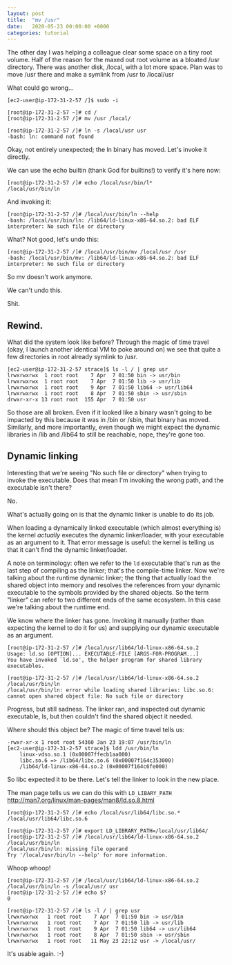 ```yaml
---
layout: post
title:  "mv /usr"
date:   2020-05-23 00:00:00 +0000
categories: tutorial
---
```


The other day I was helping a colleague clear some space on a tiny root volume. Half of the reason for the maxed out root volume as a bloated /usr directory.
There was another disk, /local, with a lot more space. Plan was to move /usr there and make a symlink from /usr to /local/usr

What could go wrong...

```
[ec2-user@ip-172-31-2-57 /]$ sudo -i

[root@ip-172-31-2-57 ~]# cd /
[root@ip-172-31-2-57 /]# mv /usr /local/

[root@ip-172-31-2-57 /]# ln -s /local/usr usr
-bash: ln: command not found
```

Okay, not entirely unexpected; the ln binary has moved. Let's invoke it directly.

We can use the echo builtin (thank God for builtins!) to verify it's here now:

```
[root@ip-172-31-2-57 /]# echo /local/usr/bin/l*
/local/usr/bin/ln
```

And invoking it:

```
[root@ip-172-31-2-57 /]# /local/usr/bin/ln --help
-bash: /local/usr/bin/ln: /lib64/ld-linux-x86-64.so.2: bad ELF interpreter: No such file or directory
```

What? Not good, let's undo this:

```
[root@ip-172-31-2-57 /]# /local/usr/bin/mv /local/usr /usr
-bash: /local/usr/bin/mv: /lib64/ld-linux-x86-64.so.2: bad ELF interpreter: No such file or directory
```

So mv doesn't work anymore.

We can't undo this.

Shit.

## Rewind.

What did the system look like before? Through the magic of time travel (okay, I launch another identical VM to poke around on) we see that quite a few directories in root already symlink to /usr.

```
[ec2-user@ip-172-31-2-57 strace]$ ls -l / | grep usr
lrwxrwxrwx  1 root root    7 Apr  7 01:50 bin -> usr/bin
lrwxrwxrwx  1 root root    7 Apr  7 01:50 lib -> usr/lib
lrwxrwxrwx  1 root root    9 Apr  7 01:50 lib64 -> usr/lib64
lrwxrwxrwx  1 root root    8 Apr  7 01:50 sbin -> usr/sbin
drwxr-xr-x 13 root root  155 Apr  7 01:50 usr
```

So those are all broken. Even if it looked like a binary wasn't going to be impacted by this because it was in /bin or /sbin, that binary has moved. Similarly, and more importantly, even though we might expect the dynamic libraries in /lib and /lib64 to still be reachable, nope, they're gone too.

## Dynamic linking

Interesting that we're seeing "No such file or directory" when trying to invoke the executable. Does that mean I'm invoking the wrong path, and the executable isn't there?

No. 

What's actually going on is that the dynamic linker is unable to do its job.

When loading a dynamically linked executable (which almost everything is) the kernel *actually* executes the dynamic linker/loader, with your executable as an argument to it.
That error message is useful: the kernel is telling us that it can't find the dynamic linker/loader.

A note on terminology: often we refer to the `ld` executable that's run as the last step of compiling as the linker; that's the compile-time linker. Now we're talking about the runtime dynamic linker; the thing that actually load the shared object into memory and resolves the references from your dynamic executable to the symbols provided by the shared objects. So the term "linker" can refer to two different ends of the same ecosystem. In this case we're talking about the runtime end.

We know where the linker has gone. Invoking it manually (rather than expecting the kernel to do it for us) and supplying our dynamic executable as an argument.

```
[root@ip-172-31-2-57 /]# /local/usr/lib64/ld-linux-x86-64.so.2 
Usage: ld.so [OPTION]... EXECUTABLE-FILE [ARGS-FOR-PROGRAM...]
You have invoked `ld.so', the helper program for shared library executables.

[root@ip-172-31-2-57 /]# /local/usr/lib64/ld-linux-x86-64.so.2 /local/usr/bin/ln
/local/usr/bin/ln: error while loading shared libraries: libc.so.6: cannot open shared object file: No such file or directory
```

Progress, but still sadness. The linker ran, and inspected out dynamic executable, ls, but then couldn't find the shared object it needed.

Where should this object be? The magic of time travel tells us:

```
-rwxr-xr-x 1 root root 54360 Jan 23 19:07 /usr/bin/ln
[ec2-user@ip-172-31-2-57 strace]$ ldd /usr/bin/ln
	linux-vdso.so.1 (0x00007ffecb1aa000)
	libc.so.6 => /lib64/libc.so.6 (0x00007f164c353000)
	/lib64/ld-linux-x86-64.so.2 (0x00007f164c6fe000)
```

So libc expected it to be there. Let's tell the linker to look in the new place.

The man page tells us we can do this with `LD_LIBARY_PATH` http://man7.org/linux/man-pages/man8/ld.so.8.html

```
[root@ip-172-31-2-57 /]# echo /local/usr/lib64/libc.so.*
/local/usr/lib64/libc.so.6

[root@ip-172-31-2-57 /]# export LD_LIBRARY_PATH=/local/usr/lib64/
[root@ip-172-31-2-57 /]# /local/usr/lib64/ld-linux-x86-64.so.2 /local/usr/bin/ln
/local/usr/bin/ln: missing file operand
Try '/local/usr/bin/ln --help' for more information.
```

Whoop whoop!

```
[root@ip-172-31-2-57 /]# /local/usr/lib64/ld-linux-x86-64.so.2 /local/usr/bin/ln -s /local/usr/ usr
[root@ip-172-31-2-57 /]# echo $?
0
```

```
[root@ip-172-31-2-57 /]# ls -l / | grep usr
lrwxrwxrwx   1 root root    7 Apr  7 01:50 bin -> usr/bin
lrwxrwxrwx   1 root root    7 Apr  7 01:50 lib -> usr/lib
lrwxrwxrwx   1 root root    9 Apr  7 01:50 lib64 -> usr/lib64
lrwxrwxrwx   1 root root    8 Apr  7 01:50 sbin -> usr/sbin
lrwxrwxrwx   1 root root   11 May 23 22:12 usr -> /local/usr/
```

It's usable again. :-)
